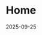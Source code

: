 ---
title: 'Home'
date: 2025-09-25
type: landing
sections:
  - block: markdown
    content:
      title: "Park MinHo's Portfolio Blog"
      subtitle: "Sharing stories about Game Programming, Mobile, and AI."
    design:
      align: center
      background:
        image:
          filename: 'JuJak.png'
        image_darken: 0.6
        text_color_light: true

  - block: resume-biography
    content:
      username: admin
    design:
      spacing:
        padding: [0, 0, 0, 0]
      biography:
        style: 'text-align: justify; font-size: 0.8em;'
      avatar:
        size: medium
        shape: circle
        
  - block: markdown
    content:
      text: |
        <style>
          .slider-container { position: relative; max-width: 100%; margin: auto; overflow: hidden; border-radius: 10px; }
          .slider-container .slide { display: none; width: 100%; }
          .slider-container .slide img { width: 100%; vertical-align: middle; }
          .slider-container .prev, .slider-container .next { cursor: pointer; position: absolute; top: 50%; width: auto; padding: 16px; margin-top: -22px; color: white; font-weight: bold; font-size: 20px; transition: 0.6s ease; border-radius: 0 3px 3px 0; user-select: none; background-color: rgba(0,0,0,0.5); }
          .slider-container .next { right: 0; border-radius: 3px 0 0 3px; }
          .slider-container .prev:hover, .slider-container .next:hover { background-color: rgba(0,0,0,0.8); }
        </style>
        <div class="container-fluid">
          <div class="row">
            <div class="col-12">
              <div class="slider-container">
                <div class="slide"><img src="/en/blog/tilemap/oni.jpg" alt="Slide 1"></div>
                <div class="slide"><img src="/en/blog/sampling/prob.jpg" alt="Slide 2"></div>
                <div class="slide"><img src="/en/blog/ui-management/ui.jpg" alt="Slide 3"></div>
                <a class="prev" onclick="plusSlides(-1)">&#10094;</a>
                <a class="next" onclick="plusSlides(1)">&#10095;</a>
              </div>
            </div>
          </div>
        </div>
        <script>
          let slideIndex = 1;
          showSlides(slideIndex);
          function plusSlides(n) { showSlides(slideIndex += n); }
          function showSlides(n) {
            let i;
            let slides = document.getElementsByClassName("slide");
            if (slides.length === 0) return;
            if (n > slides.length) { slideIndex = 1 }
            if (n < 1) { slideIndex = slides.length }
            for (i = 0; i < slides.length; i++) { slides[i].style.display = "none"; }
            if (slides.length > 0) { slides[slideIndex-1].style.display = "block"; }
          }
          setInterval(function() { plusSlides(1); }, 3000);
        </script>
    design:
      spacing:
        padding: ["20px", "0", "20px", "0"]

  - block: collection
    content:
      title: "Featured Posts"
      filters:
        folders: [blog]
        tag: 'Featured' 
        count: 3
    design:
      view: card
  - block: collection
    content:
      title: "Portfolio"
      filters:
        folders: [blog]
        tag: 'Portfolio'
        count: 3
    design:
      view: card
  - block: collection
    content:
      title: "Coding Stories"
      filters:
        folders: [blog]
        tag: 'Coding Stories'
        count: 3
    design:
      view: card

  - block: markdown
    content:
      text: |
        <link rel="stylesheet" href="https://unpkg.com/leaflet@1.7.1/dist/leaflet.css" />
        <script src="https://unpkg.com/leaflet@1.7.1/dist/leaflet.js"></script>
        <div class="container-fluid">
          <div class="row">
            <div class="col-12">
              <h2 style="text-align: center; margin-bottom: 1.5rem;">Location</h2>
              <div id="map-en" style="width: 450px; height: 450px; border-radius: 10px;"></div>
            </div>
          </div>
        </div>
        <script>
          window.addEventListener('load', function () {
            const mapElement = document.getElementById('map-en');
            if (mapElement && typeof L !== 'undefined') {
              var map = L.map('map-en').setView([35.8469, 127.1293], 15);
              L.tileLayer('https://{s}.tile.openstreetmap.org/{z}/{x}/{y}.png', {
                attribution: '&copy; <a href="https://www.openstreetmap.org/copyright">OpenStreetMap</a> contributors'
              }).addTo(map);
              L.marker([35.8469, 127.1293]).addTo(map).bindPopup('Jeonbuk National University, Jeonju Campus').openPopup();
            }
          });
        </script>
    design:
      spacing:
        padding: ['3rem', 0, '6rem', 0]
---